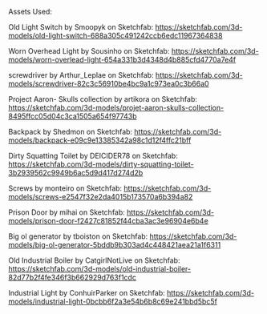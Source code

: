 Assets Used:

Old Light Switch by Smoopyk on Sketchfab:
https://sketchfab.com/3d-models/old-light-switch-688a305c491242ccb6edc11967364838

Worn Overhead Light by Sousinho on Sketchfab:
https://sketchfab.com/3d-models/worn-overlead-light-654a331b3d4348d4b885cfd4770a7e4f

screwdriver by Arthur_Leplae on Sketchfab:
https://sketchfab.com/3d-models/screwdriver-82c3c56910be4bc9a1c973ea0c3b66a0

Project Aaron- Skulls collection by artikora on Sketchfab:
https://sketchfab.com/3d-models/projet-aaron-skulls-collection-8495ffcc05d04c3ca1505a654f97743b

Backpack by Shedmon on Sketchfab:
https://sketchfab.com/3d-models/backpack-e09c9e13385342a98c1d12f4ffc21bff

Dirty Squatting Toilet by DEICIDER78 on Sketchfab:
https://sketchfab.com/3d-models/dirty-squatting-toilet-3b2939562c9949b6ac5d9d417d274d2b

Screws by monteiro on Sketchfab:
https://sketchfab.com/3d-models/screws-e2547f32e2da4015b173570a6b394a82

Prison Door by mihai on Sketchfab:
https://sketchfab.com/3d-models/prison-door-f2427c81852f44cba3ac3e96904e6b4e

Big ol generator by tboiston on Sketchfab:
https://sketchfab.com/3d-models/big-ol-generator-5bddb9b303ad4c448421aea21a1f6311

Old Industrial Boiler by CatgirlNotLive on Sketchfab:
https://sketchfab.com/3d-models/old-industrial-boiler-82d77b2f4fe346f3b662929d763f1cdc

Industrial Light by ConhuirParker on Sketchfab:
https://sketchfab.com/3d-models/industrial-light-0bcbb6f2a3e54b6b8c69e241bbd5bc5f